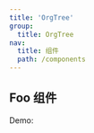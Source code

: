 ```yaml
---
title: 'OrgTree'
group:
  title: OrgTree
nav:
  title: 组件
  path: /components
---
```


## Foo 组件

Demo:

<code src="./demo/base.tsx" />
